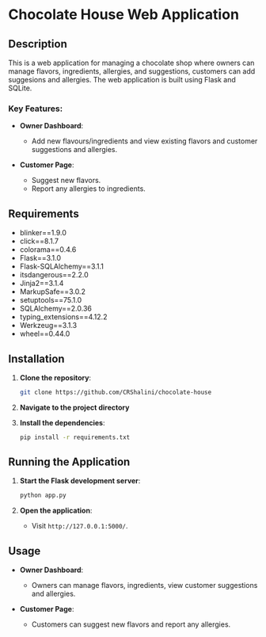 
# Chocolate House Web Application

## Description

This is a web application for managing a chocolate shop where owners can manage flavors, ingredients, allergies, and suggestions, customers can add suggesions and allergies. The web application is built using Flask and SQLite.

### Key Features:
- **Owner Dashboard**:
  - Add new flavours/ingredients and view existing flavors and customer suggestions and allergies.
  
- **Customer Page**:
  - Suggest new flavors.
  - Report any allergies to ingredients.

## Requirements

- blinker==1.9.0
- click==8.1.7
- colorama==0.4.6
- Flask==3.1.0
- Flask-SQLAlchemy==3.1.1
- itsdangerous==2.2.0
- Jinja2==3.1.4
- MarkupSafe==3.0.2
- setuptools==75.1.0
- SQLAlchemy==2.0.36
- typing_extensions==4.12.2
- Werkzeug==3.1.3
- wheel==0.44.0

## Installation

1. **Clone the repository**:

   ```bash
   git clone https://github.com/CRShalini/chocolate-house
   ```

2. **Navigate to the project directory**

3. **Install the dependencies**:

   ```bash
   pip install -r requirements.txt
   ```

## Running the Application

1. **Start the Flask development server**:

   ```bash
   python app.py
   ```

2. **Open the application**:
   - Visit `http://127.0.0.1:5000/`.

## Usage

- **Owner Dashboard**:
  - Owners can manage flavors, ingredients, view customer suggestions and allergies.
  
- **Customer Page**:
  - Customers can suggest new flavors and report any allergies.

